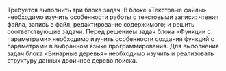 ﻿Требуется выполнить три блока задач. В блоке «Текстовые файлы» необходимо изучить особенности работы с текстовыми записи: чтения файла, запись в файл, редактирование содержимого; и решить соответствующие задачи. Перед решением задач блока «Функции с параметрами» необходимо изучить особенности создания функций с параметрами в выбранном языке программирования. Для выполнения задач блока «Бинарные деревья» необходимо изучить и реализовать структуру данных двоичное дерево поиска.